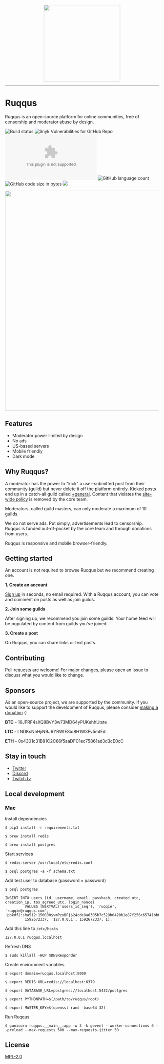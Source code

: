 <p align="center">
<img src="https://raw.githubusercontent.com/ruqqus/ruqqus/master/ruqqus/assets/images/logo/ruqqus_text_logo.png" width="250"/>
</p>

<hr>

# Ruqqus

Ruqqus is an open-source platform for online communities, free of censorship and moderator abuse by design.

![Build status](https://travis-ci.com/ruqqus/ruqqus.svg?branch=master) ![Snyk Vulnerabilities for GitHub Repo](https://img.shields.io/snyk/vulnerabilities/github/ruqqus/ruqqus) [![Website](https://img.shields.io/website/https/www.ruqqus.com?down_color=red&down_message=down&up_message=up)](https://www.ruqqus.com) ![GitHub language count](https://img.shields.io/github/languages/count/ruqqus/ruqqus) ![GitHub code size in bytes](https://img.shields.io/github/languages/code-size/ruqqus/ruqqus) [![](https://img.shields.io/discord/599258778520518676)](https://ruqqus.com/discord)

<p align="center">
<img src="https://raw.githubusercontent.com/ruqqus/ruqqus/master/ruqqus/assets/images/preview-images/ruqqus_demo.png" width="720"/>
</p>

## Features

- Moderator power limited by design
- No ads
- US-based servers
- Mobile friendly
- Dark mode

## Why Ruqqus?

A moderator has the power to "kick" a user-submitted post from their community (guild) but never delete it off the platform entirely. Kicked posts end up in a catch-all guild called [+general](https://ruqqus.com/+general). Content that violates the [site-wide policy](https://ruqqus.com/help/terms) is removed by the core team.

Moderators, called guild masters, can only moderate a maximum of 10 guilds.

We do not serve ads. Put simply, advertisements lead to censorship. Ruqqus is funded out-of-pocket by the core team and through donations from users.

Ruqqus is responsive and mobile browser-friendly.

## Getting started

An account is not required to browse Ruqqus but we recommend creating one.

**1. Create an account**

[Sign up](https://ruqqus.com/signup?ref=ruqqus) in seconds, no email required. With a Ruqqus account, you can vote and comment on posts as well as join guilds.

**2. Join some guilds**

After signing up, we recommend you join some guilds. Your home feed will be populated by content from guilds you've joined.

**3. Create a post**

On Ruqqus, you can share links or text posts.

## Contributing

Pull requests are welcome! For major changes, please open an issue to discuss what you would like to change.

## Sponsors

As an open-source project, we are supported by the community. If you would like to support the development of Ruqqus, please consider [making a donation](https://ruqqus.com/help/donate) :)

**BTC** - 16JFRF4sXQ9BvY3w73MD64yPUKehhUtste

**LTC** - LNDKsNhHjiNBJ6YBWtE8io8H1W3Fv5mtEd

**ETH** - 0x4301c31B81C2C66f5aaDFC1ec75861ad3d3cE0cC

## Stay in touch

- [Twitter](https://twitter.com/ruqqus)
- [Discord](https://ruqqus.com/discord)
- [Twitch.tv](https://twitch.tv/captainmeta4)

## Local development

### Mac

Install dependencies

`$ pip3 install -r requirements.txt`

`$ brew install redis`

`$ brew install postgres`


Start services

`$ redis-server /usr/local/etc/redis.conf`

`$ psql postgres -a -f schema.txt`


Add test user to database (password = password)

`$ psql postgres`

```
INSERT INTO users (id, username, email, passhash, created_utc, creation_ip, tos_agreed_utc, login_nonce)
         VALUES (NEXTVAL('users_id_seq'), 'ruqqie', 'ruqqie@ruqqus.com', 'pbkdf2:sha512:150000$vmPzuBFj$24cde8a6305b7c528b0428b1e87f256c65741bb035b4356549c13e745cc0581701431d5a2297d98501fcf20367791b4334dcd19cf063a6e60195abe8214f91e8',
         1592672337, '127.0.0.1', 1592672337, 1);
```


Add this line to `/etc/hosts`

`127.0.0.1 ruqqus.localhost`


Refresh DNS

`$ sudo killall -HUP mDNSResponder`


Create environment variables

`$ export domain=ruqqus.localhost:8000`

`$ export REDIS_URL=redis://localhost:6379`

`$ export DATABASE_URL=postgres://localhost:5432/postgres`

`$ export PYTHONPATH=$(/path/to/ruqqus/root)`

`$ export MASTER_KEY=$(openssl rand -base64 32)`


Run Ruqqus

`$ gunicorn ruqqus.__main__:app -w 3 -k gevent --worker-connections 6 --preload --max-requests 500 --max-requests-jitter 50`


## License
[MPL-2.0](https://github.com/ruqqus/ruqqus/blob/master/LICENSE)

